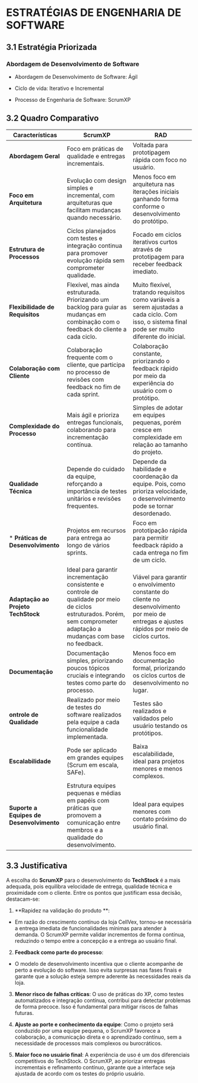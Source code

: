 # ESTRATÉGIAS DE ENGENHARIA DE SOFTWARE

## 3.1 Estratégia Priorizada

### Abordagem de Desenvolvimento de Software
- Abordagem de Desenvolvimento de Software: Ágil 

- Ciclo de vida: Iterativo e Incremental 

- Processo de Engenharia de Software: ScrumXP 

## 3.2 Quadro Comparativo

| Características | ScrumXP | RAD |
|-----------|----------|-----------|
| **Abordagem Geral** | Foco em práticas de qualidade e entregas incrementais. | Voltada para prototipagem rápida com foco no usuário. |
| **Foco em Arquitetura** | Evolução com design simples e incremental, com arquiteturas que facilitam mudanças quando necessário. | Menos foco em arquitetura nas iterações iniciais ganhando forma conforme o desenvolvimento do protótipo. |
| **Estrutura de Processos** | Ciclos planejados com testes e integração continua para promover evolução rápida sem comprometer qualidade. | Focado em ciclos iterativos curtos através de prototipagem para receber feedback imediato. |
| **Flexibilidade de Requisitos** | Flexível, mas ainda estruturada. Priorizando um backlog para guiar as mudanças em combinação com o feedback do cliente a cada ciclo. | Muito flexível, tratando requisitos como variáveis a serem ajustadas a cada ciclo. Com isso, o sistema final pode ser muito diferente do inicial.  |
| **Colaboração com Cliente** | Colaboração frequente com o cliente, que participa no processo de revisões com feedback no fim de cada sprint. | Colaboração constante, priorizando o feedback rápido por meio da experiência do usuário com o protótipo. |
| **Complexidade do Processo** | Mais ágil e prioriza entregas funcionais, colaborando para incrementação contínua. | Simples de adotar em equipes pequenas, porém cresce em complexidade em relação ao tamanho do projeto. |
| **Qualidade Técnica** | Depende do cuidado da equipe, reforçando a importância de testes unitários e revisões frequentes. | Depende da habilidade e coordenação da equipe. Pois, como prioriza velocidade, o desenvolvimento pode se tornar desordenado.|
* **Práticas de Desenvolvimento** | Projetos em recursos para entrega ao longo de vários sprints. | Foco em prototipação rápida para permitir feedback rápido a cada entrega no fim de um ciclo. |
|**Adaptação ao Projeto TechStock** | Ideal para garantir incrementação consistente e controle de qualidade por meio de ciclos estruturados. Porém, sem comprometer adaptação a mudanças com base no feedback. | Viável para garantir o envolvimento constante do cliente no desenvolvimento por meio de entregas e ajustes rápidos por meio de ciclos curtos. |
|**Documentação** | Documentação simples, priorizando poucos tópicos cruciais e integrando testes como parte do processo. | Menos foco em documentação formal, priorizando os ciclos curtos de desenvolvimento no lugar. |
|**ontrole de Qualidade** | Realizado por meio de testes do software realizados pela equipe a cada funcionalidade implementada. | Testes são realizados e validados pelo usuário testando os protótipos. |
|**Escalabilidade** | Pode ser aplicado em grandes equipes (Scrum em escala, SAFe).| Baixa escalabilidade, ideal para projetos menores e menos complexos. |
|**Suporte a Equipes de Desenvolvimento** | Estrutura equipes pequenas e médias em papéis com práticas que promovem a comunicação entre membros e a qualidade do desenvolvimento. | Ideal para equipes menores com contato próximo do usuário final. |

## 3.3 Justificativa

A escolha do **ScrumXP** para o desenvolvimento do **TechStock** é a mais adequada, pois equilibra velocidade de entrega, qualidade técnica e proximidade com o cliente. Entre os pontos que justificam essa decisão, destacam-se: 

1. **Rapidez na validação do produto **: 
- Em razão do crescimento contínuo da loja CellVex, tornou-se necessária a entrega imediata de funcionalidades mínimas para atender à demanda. O ScrumXP permite validar incrementos de forma contínua, reduzindo o tempo entre a concepção e a entrega ao usuário final. 

2. **Feedback como parte do processo**: 
- O modelo de desenvolvimento incentiva que o cliente acompanhe de perto a evolução do software. Isso evita surpresas nas fases finais e garante que a solução esteja sempre aderente às necessidades reais da loja. 

3. **Menor risco de falhas críticas**: O uso de práticas do XP, como testes automatizados e integração contínua, contribui para detectar problemas de forma precoce. Isso é fundamental para mitigar riscos de falhas futuras. 

4. **Ajuste ao porte e conhecimento da equipe**: Como o projeto será conduzido por uma equipe pequena, o ScrumXP favorece a colaboração, a comunicação direta e o aprendizado contínuo, sem a necessidade de processos mais complexos ou burocráticos. 

5. **Maior foco no usuário final**: A experiência de uso é um dos diferenciais competitivos do TechStock. O ScrumXP, ao priorizar entregas incrementais e refinamento contínuo, garante que a interface seja ajustada de acordo com os testes do próprio usuário. 